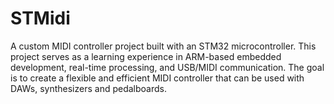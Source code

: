 # STMidi
A custom MIDI controller project built with an STM32 microcontroller. This project serves as a learning experience in ARM-based embedded development, real-time processing, and USB/MIDI communication. The goal is to create a flexible and efficient MIDI controller that can be used with DAWs, synthesizers and pedalboards.

